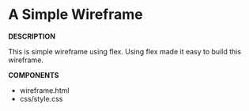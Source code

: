 # A Simple Wireframe

**DESCRIPTION**

This is simple wireframe using flex. Using flex made it easy to build this wireframe.

**COMPONENTS**

- wireframe.html
- css/style.css